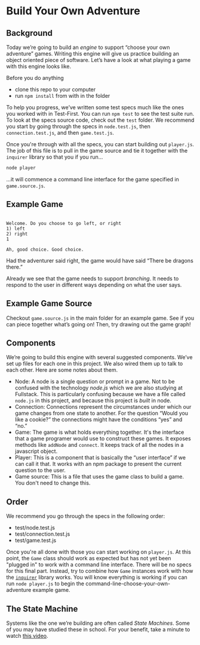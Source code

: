 # Build Your Own Adventure


## Background
Today we’re going to build an *engine* to support “choose your own adventure” games. Writing this engine will give us practice building an object oriented piece of software. Let’s have a look at what playing a game with this engine looks like.

Before you do anything

* clone this repo to your computer
* run `npm install` from with in the folder

To help you progress, we’ve written some test specs much like the ones you worked with in Test-First. You can run `npm test` to see the test suite run. To look at the specs source code, check out the `test` folder. We recommend you start by going through the specs in `node.test.js`, then `connection.test.js`, and then `game.test.js`.

Once you're through with all the specs, you can start building out `player.js`. The job of this file is to pull in the game source and tie it together with the `inquirer` library so that you if you run...

```bash
node player
```

...it will commence a command line interface for the game specified in `game.source.js`.

## Example Game
```

Welcome. Do you choose to go left, or right
1) left
2) right
1

Ah, good choice. Good choice.
```

Had the adventurer said right, the game would have said “There be dragons there.”

Already we see that the game needs to support *branching*. It needs to respond to the user in different ways depending on what the user says.

## Example Game Source

Checkout `game.source.js` in the main folder for an example game. See if you can piece together what’s going on! Then, try drawing out the game graph!

## Components

We’re going to build this engine with several suggested components. We’ve set up files for each one in this project. We also wired them up to talk to each other. Here are some notes about them.

- Node: A node is a single question or prompt in a game. Not to be confused with the technology _node.js_ which we are also studying at Fullstack. This is particularly confusing because we have a file called `node.js` in this project, and because this project is _built_ in node.
- Connection: Connections represent the circumstances under which our game changes from one state to another. For the question “Would you like a cookie?” the connections might have the conditions “yes” and “no.”
- Game: The game is what holds everything together. It's the interface that a game programer would use to construct these games. It exposes methods like `addNode` and `connect`. It keeps track of all the nodes in a javascript object.
- Player: This is a component that is basically the “user interface” if we can call it that. It works with an npm package to present the current question to the user.
- Game source: This is a file that uses the game class to build a game. You don't need to change this.

## Order

We recommend you go through the specs in the following order:
- test/node.test.js
- test/connection.test.js
- test/game.test.js

Once you're all done with those you can start working on `player.js`. At this point, the `Game` class should work as expected but has not yet been "plugged in" to work with a command line interface. There will be no specs for this final part. Instead, try to combine how `Game` instances work with how the [`inquirer`](https://www.npmjs.com/package/inquirer) library works. You will know everything is working if you can run `node player.js` to begin the command-line-choose-your-own-adventure example game.

## The State Machine

Systems like the one we’re building are often called _State Machines_. Some of you may have studied these in school. For your benefit, take a minute to watch [this video](https://www.youtube.com/watch?v=-Yicg2TTMPs).
